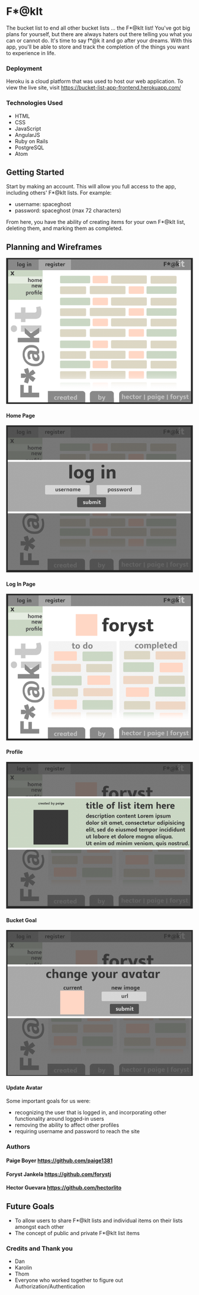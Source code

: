 # F*@kIt

The bucket list to end all other bucket lists ... the F*@kIt list! You've got big plans for yourself, but there are always haters out there telling you what you can or cannot do. It's time to say f*@k it and go after your dreams. With this app, you'll be able to store and track the completion of the things you want to experience in life.

### Deployment

Heroku is a cloud platform that was used to host our web application. To view the live site, visit
https://bucket-list-app-frontend.herokuapp.com/

### Technologies Used

- HTML
- CSS
- JavaScript
- AngularJS
- Ruby on Rails
- PostgreSQL
- Atom


## Getting Started
Start by making an account. This will allow you full access to the app, including others' F*@kIt lists. For example:

- username: spaceghost
- password: spaceghost (max 72 characters)

From here, you have the ability of creating items for your own F*@kIt list, deleting them, and marking them as completed.

## Planning and Wireframes

![Home](public/images/Home.png)          
#### Home Page
![Log In](public/images/LogIn.png)
#### Log In Page
![Profile](public/images/Profile.png)
#### Profile
![Bucket Goal](public/images/BucketGoal.png)
#### Bucket Goal
![Update Avatar](public/images/UpdateAvatar.png)
#### Update Avatar

Some important goals for us were:
- recognizing the user that is logged in, and incorporating other functionality around logged-in users
- removing the ability to affect other profiles
- requiring username and password to reach the site


### Authors

#### Paige Boyer https://github.com/paige1381
#### Foryst Jankela https://github.com/forystj
#### Hector Guevara https://github.com/hectorlito



## Future Goals
-  To allow users to share F*@kIt lists and individual items on their lists amongst each other
-  The concept of public and private F*@kIt list items

### Credits and Thank you
* Dan
* Karolin
* Thom
* Everyone who worked together to figure out Authorization/Authentication
